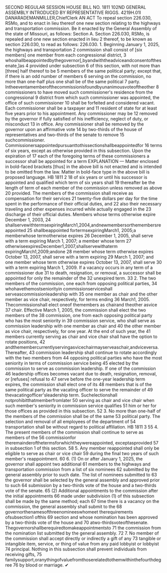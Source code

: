 SECOND REGULAR SESSION
HOUSE BILL NO. 1811
102ND GENERAL ASSEMBLY
INTRODUCED BY REPRESENTATIVE RIGGS.
4219H.01I DANARADEMANMILLER,ChiefClerk
AN ACT
To repeal section 226.030, RSMo, and to enact in lieu thereof one new section relating to the
highways and transportation commission.
Be it enacted by the General Assembly of the state of Missouri, as follows:
Section A. Section 226.030, RSMo, is repealed and one new section enacted in lieu
2 thereof, to be known as section 226.030, to read as follows:
226.030. 1. Beginning January 1, 2025, the highways and transportation
2 commission shall consist of [six members] one member from each congressional district,
3 whoshallbeappointedbythegovernor[,byandwiththeadviceandconsentofthesenate,]as
4 provided under subsection 6 of this section, with not more than [three] half thereof to be
5 members of the same political party; except that, if there is an odd number of members
6 serving on the commission, no more than one-half plus one shall be of the same political
7 party. Intheeventamemberofthecommissionisfoundbyunanimousvoteoftheother
8 commissioners to have moved such commissioner's residence from the congressional
9 district from which such commissioner was appointed, the office of such commissioner
10 shall be forfeited and considered vacant. Each commissioner shall be a taxpayer and
11 resident of state for at least five years prior to his appointment. Any commissioner may be
12 removed by the governor if fully satisfied of his inefficiency, neglect of duty, or misconduct
13 in office. Any commissioner shall be removed by the governor upon an affirmative vote
14 by two-thirds of the house of representatives and two-thirds of the senate to remove
15 suchcommissioner. Commissionersappointedpursuanttothissectionshallbeappointedfor
16 terms of six years, except as otherwise provided in this subsection. Upon the expiration of
17 each of the foregoing terms of these commissioners a successor shall be appointed for a term
EXPLANATION — Matter enclosed in bold-faced brackets [thus] in the above bill is not enacted and is
intended to be omitted from the law. Matter in bold-face type in the above bill is proposed language.
HB 1811 2
18 of six years or until his successor is appointed and qualified which term of six years shall
19 thereafter be the length of term of each member of the commission unless removed as above
20 provided. The members of the commission shall receive as compensation for their services
21 twenty-five dollars per day for the time spent in the performance of their official duties, and
22 also their necessary traveling and other expenses incurred while actually engaged in the
23 discharge of their official duties. Members whose terms otherwise expire December 1, 2003,
24 shallservewithtermsexpiringMarch1,2004,andnewmembersorthemembersreappointed
25 shallbeappointed fortermsexpiringMarch1, 2005;a memberwhose termotherwise expires
26 December 1, 2005, shall serve with a term expiring March 1, 2007; a member whose term
27 otherwiseexpiresDecember1,2007,shallservewithaterm expiringMarch1,2009;andone
28 member whose term otherwise expires October 13, 2007, shall serve with a term expiring
29 March 1, 2007; and one member whose term otherwise expires October 13, 2007, shall serve
30 with a term expiring March 1, 2009. If a vacancy occurs in any term of a commissioner due
31 to death, resignation, or removal, a successor shall be appointed for only the remainder of the
32 unexpired term.
33 2. The two members of the commission, one each from opposing political parties,
34 whohavethemostseniorityin commissionserviceshall serveascommissionleadership with
35 one member as chair and the other member as vice chair, respectively, for terms ending
36 March1, 2005. Thecommissionshall elect oneof themembers as chairand theother asvice
37 chair. Effective March 1, 2005, the commission shall elect the two members of the
38 commission, one from each opposing political party who has the most seniority in
39 commission service, who shall serve as commission leadership with one member as chair and
40 the other member as vice chair, respectively, for one year. At the end of such year, the
41 members currently serving as chair and vice chair shall have the option to rotate positions,
42 andthemembercurrentlyservingasvicechairmayserveaschair,andviceversa. Thereafter,
43 commission leadership shall continue to rotate accordingly with the two members from
44 opposing political parties who have the most seniority in terms of commission service being
45 elected by the commission to serve as commission leadership. If one of the commission
46 leadership offices becomes vacant due to death, resignation, removal, or [refuses] refusal to
47 serve before the one-year leadership term expires, the commission shall elect one of its
48 members that is of the same political party as the vacating officer to serve the remainder of
49 thevacatingofficer'sleadership term. Suchelectionshall notprohibitthatmemberfromlater
50 serving as chair and vice chair when such member's seniority in commission service qualifies
51 him or her for those offices as provided in this subsection.
52 3. No more than one-half of the members of the commission shall be of the same
53 political party. The selection and removal of all employees of the department of
54 transportation shall be without regard to political affiliation.
HB 1811 3
55 4. The present members of the commission shall continue to serve as members of the
56 commissionfor theremainderofthetermsforwhichtheywereappointed, exceptasprovided
57 in subsection 1 of this section.
58 5. Any member reappointed shall only be eligible to serve as chair or vice chair
59 during the final two years of such member's reappointment.
60 6. (1) On or after January 1, 2025, the governor shall appoint two additional
61 members to the highways and transportation commission from a list of six nominees
62 submitted by the general assembly prior to such date. The list of nominees submitted to
63 the governor shall be selected by the general assembly and approved prior to such
64 submission by a two-thirds vote of the house and a two-thirds vote of the senate.
65 (2) Additional appointments to the commission after the initial appointments
66 made under subdivision (1) of this subsection shall be made by the same method; each
67 time there is a vacancy on the commission, the general assembly shall submit to the
68 governorthenamesofthreenomineeswhomeet therequirements ofsubsection1 ofthis
69 section and whose nomination has been approved by a two-thirds vote of the house and
70 atwo-thirdsvoteofthesenate. Thegovernorshallberequiredtomakeappointmentsto
71 the commission from the nomination list submitted by the general assembly.
72 7. No member of the commission shall accept directly or indirectly a gift of any
73 tangible or intangible item, service, or thing of value from any paid lobbyist or lobbyist
74 principal. Nothing in this subsection shall prevent individuals from receiving gifts,
75 familysupport,oranythingofvaluefromthoserelatedtothemwithinthefourthdegree
76 by blood or marriage.
✔